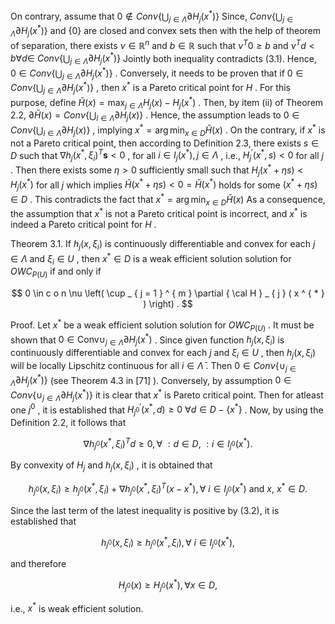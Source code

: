 On contrary, assume that $0 \not \in C o n \nu \Big \{ \bigcup _ { j \in \Lambda } \partial H _ { j } ( x ^ { * } ) \Big \}$ Since, $C o n \nu \Big \{ \bigcup _ { j \in \Lambda } \partial H _ { j } ( x ^ { * } ) \Big \}$ and $\{ 0 \}$ are closed and convex sets then with the help of theorem of separation, there exists $\nu \in \mathbb { R } ^ { n }$ and $b \in \mathbb { R }$ such that $\nu ^ { T } 0 \ge b$ and $\nu ^ { T } d < b \forall d \in$ $C o n \nu \Big \{ \bigcup _ { j \in \Lambda } \partial H _ { j } ( x ^ { * } ) \Big \}$ Jointly both inequality contradicts (3.1). Hence, $0 \in C o n \nu \bigg \{ \bigcup _ { j \in \Lambda } \partial H _ { j } ( x ^ { * } ) \bigg \}$ . Conversely, it needs to be proven that if $0 \in C o n \nu \Big \{ \bigcup _ { j \in \Lambda } \partial H _ { j } ( x ^ { * } ) \Big \}$ , then $x ^ { * }$ is a Pareto critical point for $H$ . For this purpose, define $\breve { H } ( x ) = \operatorname* { m a x } _ { j \in \Lambda } H _ { j } ( x ) - H _ { j } ( x ^ { * } )$ . Then, by item (ii) of Theorem 2.2, $\partial \breve { H } ( x ) = C o n \nu \Big \{ \bigcup _ { i \in \Lambda } \partial H _ { j } ( x ) \Big \}$ . Hence, the assumption leads to $0 \in C o n \nu \Big \{ \bigcup _ { i \in \Lambda } \partial H _ { j } ( x ) \Big \}$ , implying $x ^ { * } = \arg \operatorname* { m i n } _ { x \in D } \breve { H } ( x )$ . On the contrary, if $x ^ { * }$ is not a Pareto critical point, then according to Definition 2.3, there exists $s \in D$ such that $\nabla h _ { j } ( x ^ { * } , \xi _ { i } ) ^ { T } { \boldsymbol { s } } < 0$ , for all $i \in I _ { j } ( x ^ { * } ) , j \in \Lambda$ , i.e., $H _ { j } ^ { \prime } ( x ^ { * } , s ) < 0$ for all $j$ . Then there exists some $\eta > 0$ sufficiently small such that $H _ { j } ( x ^ { * } + \eta s ) < H _ { j } ( x ^ { * } )$ for all $j$ which implies $\breve { H } ( x ^ { \ast } + \eta s ) < 0 = \breve { H } ( x ^ { \ast } )$ holds for some $( x ^ { * } + \eta s ) \in D$ . This contradicts the fact that $x ^ { * } = \arg \operatorname* { m i n } _ { x \in D } \breve { H } ( x )$ As a consequence, the assumption that $x ^ { * }$ is not a Pareto critical point is incorrect, and $x ^ { * }$ is indeed a Pareto critical point for $H$ .

Theorem 3.1. If $h _ { j } ( x , \xi _ { i } )$ is continuously differentiable and convex for each $j \in \Lambda$ and $\xi _ { i } \in U$ , then $x ^ { * } \in D$ is a weak efficient solution solution for $O W C _ { P ( U ) }$ if and only if

$$
0 \in c o n \nu \left( \cup _ { j = 1 } ^ { m } \partial { \cal H } _ { j } ( x ^ { * } ) \right) .
$$

Proof. Let $x ^ { * }$ be a weak efficient solution solution for $O W C _ { P ( U ) }$ . It must be shown that $0 \in \mathrm { C o n v } \cup _ { j \in \Lambda } \partial H _ { j } ( x ^ { * } )$ . Since given function $h _ { j } ( x , \xi _ { i } )$ is continuously differentiable and convex for each $j$ and $\xi _ { i } \in U$ , then $h _ { j } ( x , \xi _ { i } )$ will be locally Lipschitz continuous for all $i \in \bar { \Lambda }$ . Then $0 \in C o n \nu \{ \cup _ { j \in \Lambda } \partial H _ { j } ( x ^ { * } ) \}$ (see Theorem 4.3 in [71] ). Conversely, by assumption $0 \in C o n \nu \{ \cup _ { j \in \Lambda } \partial H _ { j } ( x ^ { * } ) \}$ it is clear that $x ^ { * }$ is Pareto critical point. Then for atleast one $j ^ { 0 }$ , it is established that $H _ { j ^ { 0 } } ^ { \prime } ( x ^ { * } , d ) \geq 0$ $\forall d \in D - \{ x ^ { * } \}$ . Now, by using the Definition 2.2, it follows that

$$
\nabla h _ { j ^ { 0 } } ( x ^ { * } , \xi _ { i } ) ^ { T } d \geq 0 , \forall \ : d \in D , \ : i \in I _ { j ^ { 0 } } ( x ^ { * } ) .
$$

By convexity of $H _ { j }$ and $h _ { j } ( x , \xi _ { i } )$ , it is obtained that

$$
h _ { j ^ { 0 } } ( x , \xi _ { i } ) \geq h _ { j ^ { 0 } } ( x ^ { * } , \xi _ { i } ) + \nabla h _ { j ^ { 0 } } ( x ^ { * } , \xi _ { i } ) ^ { T } ( x - x ^ { * } ) , \forall \ i \in I _ { j ^ { 0 } } ( x ^ { * } ) \ \mathrm { a n d } \ x , \ x ^ { * } \in D .
$$

Since the last term of the latest inequality is positive by (3.2), it is established that

$$
h _ { j ^ { 0 } } ( x , \xi _ { i } ) \geq h _ { j ^ { 0 } } ( x ^ { * } , \xi _ { i } ) , \forall \ i \in I _ { j ^ { 0 } } ( x ^ { * } ) ,
$$

and therefore

$$
H _ { j ^ { 0 } } ( x ) \geq H _ { j ^ { 0 } } ( x ^ { * } ) , \forall x \in D ,
$$

i.e., $x ^ { * }$ is weak efficient solution.